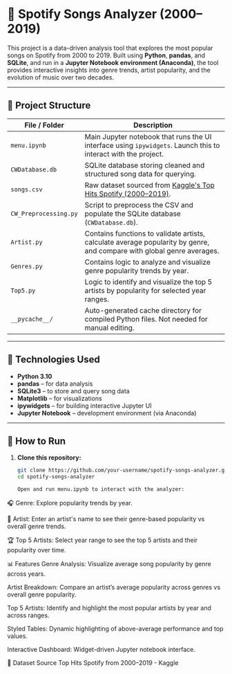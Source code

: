 # 🎵 Spotify Songs Analyzer (2000–2019)

This project is a data-driven analysis tool that explores the most popular songs on Spotify from 2000 to 2019. Built using **Python**, **pandas**, and **SQLite**, and run in a **Jupyter Notebook environment (Anaconda)**, the tool provides interactive insights into genre trends, artist popularity, and the evolution of music over two decades.

---

## 📂 Project Structure

| File / Folder            | Description |
|--------------------------|-------------|
| `menu.ipynb`             | Main Jupyter notebook that runs the UI interface using `ipywidgets`. Launch this to interact with the project. |
| `CWDatabase.db`          | SQLite database storing cleaned and structured song data for querying. |
| `songs.csv`              | Raw dataset sourced from [Kaggle's Top Hits Spotify (2000–2019)](https://www.kaggle.com/datasets/paradisejoy/top-hits-spotify-from-20002019). |
| `CW_Preprocessing.py`    | Script to preprocess the CSV and populate the SQLite database (`CWDatabase.db`). |
| `Artist.py`              | Contains functions to validate artists, calculate average popularity by genre, and compare with global genre averages. |
| `Genres.py`              | Contains logic to analyze and visualize genre popularity trends by year. |
| `Top5.py`                | Logic to identify and visualize the top 5 artists by popularity for selected year ranges. |
| `__pycache__/`           | Auto-generated cache directory for compiled Python files. Not needed for manual editing. |

---

## 🔧 Technologies Used

- **Python 3.10**
- **pandas** – for data analysis
- **SQLite3** – to store and query song data
- **Matplotlib** – for visualizations
- **ipywidgets** – for building interactive Jupyter UI
- **Jupyter Notebook** – development environment (via Anaconda)

---

## 🚀 How to Run

1. **Clone this repository:**
   ```bash
   git clone https://github.com/your-username/spotify-songs-analyzer.git
   cd spotify-songs-analyzer

   Open and run menu.ipynb to interact with the analyzer:

🎧 Genre: Explore popularity trends by year.

🎤 Artist: Enter an artist's name to see their genre-based popularity vs overall genre trends.

🏆 Top 5 Artists: Select year range to see the top 5 artists and their popularity over time.

📊 Features
Genre Analysis: Visualize average song popularity by genre across years.

Artist Breakdown: Compare an artist’s average popularity across genres vs overall genre popularity.

Top 5 Artists: Identify and highlight the most popular artists by year and across ranges.

Styled Tables: Dynamic highlighting of above-average performance and top values.

Interactive Dashboard: Widget-driven Jupyter notebook interface.

📌 Dataset Source
Top Hits Spotify from 2000–2019 - Kaggle
